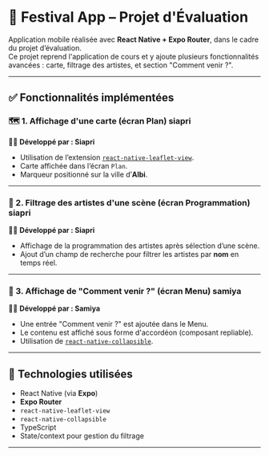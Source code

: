 # 🎵 Festival App – Projet d'Évaluation

Application mobile réalisée avec **React Native + Expo Router**, dans le cadre du projet d’évaluation.  
Ce projet reprend l'application de cours et y ajoute plusieurs fonctionnalités avancées : carte, filtrage des artistes, et section "Comment venir ?".

---

## ✅ Fonctionnalités implémentées

### 🗺️ 1. Affichage d'une carte (écran **Plan**)   siapri 
👨‍💻 **Développé par : Siapri**
- Utilisation de l’extension [`react-native-leaflet-view`](https://www.npmjs.com/package/react-native-leaflet-view).
- Carte affichée dans l’écran `Plan`.
- Marqueur positionné sur la ville d’**Albi**.

---

### 🎤 2. Filtrage des artistes d'une scène (écran **Programmation**)  siapri 
👨‍💻 **Développé par : Siapri**
- Affichage de la programmation des artistes après sélection d’une scène.
- Ajout d’un champ de recherche pour filtrer les artistes par **nom** en temps réel.

---

### 📍 3. Affichage de **"Comment venir ?"** (écran **Menu**)  samiya
👩‍💻 **Développé par : Samiya**
- Une entrée "Comment venir ?" est ajoutée dans le Menu.
- Le contenu est affiché sous forme d'accordéon (composant repliable).
- Utilisation de [`react-native-collapsible`](https://www.npmjs.com/package/react-native-collapsible).

---

## 🧪 Technologies utilisées

- React Native (via **Expo**)
- **Expo Router**
- `react-native-leaflet-view`
- `react-native-collapsible`
- TypeScript
- State/context pour gestion du filtrage

---
